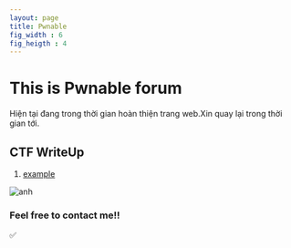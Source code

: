 ```yaml
---
layout: page
title: Pwnable
fig_width : 6
fig_heigth : 4
---
```

# This is Pwnable forum

Hiện tại đang trong thời gian hoàn thiện trang web.Xin quay lại trong thời gian tới.  


## CTF WriteUp
  
1. [example](https://kamithanthanh.github.io/Pwnable/2015-02-28-test-markdown/)

![anh](https://sophosnews.files.wordpress.com/2016/07/red-bug-1200.jpg?w=780&h=408&crop=1)


### Feel free to contact me!!
✅ 
